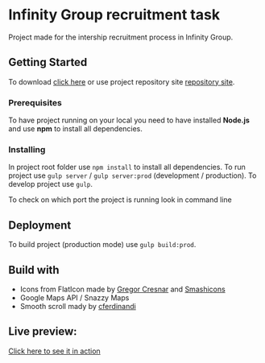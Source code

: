 # Infinity Group recruitment task
Project made for the intership recruitment process in Infinity Group.

## Getting Started
To download [click here](https://gitlab.com/xcanndy/recruitment-task_infinity-group/-/archive/master/recruitment-task_infinity-group-master.zip) or use project repository site [repository site](https://gitlab.com/xcanndy/recruitment-task_infinity-group).

### Prerequisites
To have project running on your local you need to have installed **Node.js** and use **npm** to install all dependencies.

### Installing
In project root folder use `npm install` to install all dependencies.
To run project use `gulp server` / `gulp server:prod` (development / production).
To develop project use `gulp`.

To check on which port the project is running look in command line

## Deployment
To build project (production mode) use `gulp build:prod`.

## Build with
- Icons from FlatIcon made by [Gregor Cresnar](https://www.flaticon.com/authors/gregor-cresnar) and [Smashicons](https://www.flaticon.com/authors/smashicons)
- Google Maps API / Snazzy Maps
- Smooth scroll mady by [cferdinandi](https://github.com/cferdinandi/smooth-scroll)

## Live preview: 
[Click here to see it in action](https://xcanndy.gitlab.io/recruitment-task_infinity-group/)

